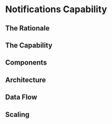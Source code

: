 # Notifications Capability

## The Rationale

## The Capability

## Components

## Architecture

## Data Flow

## Scaling